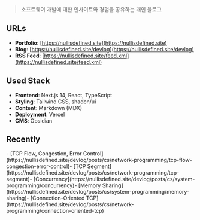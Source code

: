 > 소프트웨어 개발에 대한 인사이트와 경험을 공유하는 개인 블로그

## URLs
- **Portfolio**: [https://nullisdefined.site](https://nullisdefined.site)
- **Blog**: [https://nullisdefined.site/devlog](https://nullisdefined.site/devlog)
- **RSS Feed**: [https://nullisdefined.site/feed.xml](https://nullisdefined.site/feed.xml)

## Used Stack

- **Frontend**: Next.js 14, React, TypeScript
- **Styling**: Tailwind CSS, shadcn/ui
- **Content**: Markdown (MDX)
- **Deployment**: Vercel
- **CMS**: Obsidian

## Recently

<!-- BLOG:START -->- [TCP Flow, Congestion, Error Control](https://nullisdefined.site/devlog/posts/cs/network-programming/tcp-flow-congestion-error-control)- [TCP Segment](https://nullisdefined.site/devlog/posts/cs/network-programming/tcp-segment)- [Concurrency](https://nullisdefined.site/devlog/posts/cs/system-programming/concurrency)- [Memory Sharing](https://nullisdefined.site/devlog/posts/cs/system-programming/memory-sharing)- [Connection-Oriented TCP](https://nullisdefined.site/devlog/posts/cs/network-programming/connection-oriented-tcp)<!-- BLOG:END -->